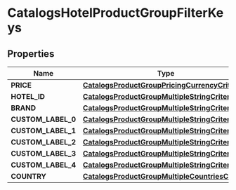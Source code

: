 
# CatalogsHotelProductGroupFilterKeys

## Properties
Name | Type | Description | Notes
------------ | ------------- | ------------- | -------------
**PRICE** | [**CatalogsProductGroupPricingCurrencyCriteria**](CatalogsProductGroupPricingCurrencyCriteria.md) |  | 
**HOTEL_ID** | [**CatalogsProductGroupMultipleStringCriteria**](CatalogsProductGroupMultipleStringCriteria.md) |  | 
**BRAND** | [**CatalogsProductGroupMultipleStringCriteria**](CatalogsProductGroupMultipleStringCriteria.md) |  | 
**CUSTOM_LABEL_0** | [**CatalogsProductGroupMultipleStringCriteria**](CatalogsProductGroupMultipleStringCriteria.md) |  | 
**CUSTOM_LABEL_1** | [**CatalogsProductGroupMultipleStringCriteria**](CatalogsProductGroupMultipleStringCriteria.md) |  | 
**CUSTOM_LABEL_2** | [**CatalogsProductGroupMultipleStringCriteria**](CatalogsProductGroupMultipleStringCriteria.md) |  | 
**CUSTOM_LABEL_3** | [**CatalogsProductGroupMultipleStringCriteria**](CatalogsProductGroupMultipleStringCriteria.md) |  | 
**CUSTOM_LABEL_4** | [**CatalogsProductGroupMultipleStringCriteria**](CatalogsProductGroupMultipleStringCriteria.md) |  | 
**COUNTRY** | [**CatalogsProductGroupMultipleCountriesCriteria**](CatalogsProductGroupMultipleCountriesCriteria.md) |  | 



